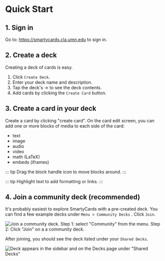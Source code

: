 <script setup>
import { IconDragHandle } from '@/components/icons'
import GIFPlayer from '@/components/GIFPlayer.vue'

</script>

# Quick Start

## 1. Sign in

Go to: <https://smartycards.cla.umn.edu> to sign in.

## 2. Create a deck

<GIFPlayer
  thumbSrc="./img/create-deck_thumb.png"
  src="./img/create-deck.gif"
  alt="Creating a new deck."
/>

Creating a deck of cards is easy.

1. Click `Create Deck`.
2. Enter your deck name and description.
3. Tap the deck's &rarr; to see the deck contents.
4. Add cards by clicking the `Create Card` button.

## 3. Create a card in your deck

<GIFPlayer
  thumbSrc="./img/create-card_thumb.png"
  src="./img/create-card.gif"
  alt="This animated GIF shows the process of creating a new digital flashcard. The user enters text, formats it, adds an audio file, and uploads an image to complete the card. They then save the card and view it in the deck."
/>

Create a card by clicking "create card". On the card edit screen, you can add one or more blocks of media to each side of the card:

- text
- image
- audio
- video
- math (LaTeX)
- embeds (iframes)

::: tip
Drag the <span class="bg-black/10 inline-block rounded-sm -mb-0.5" ><IconDragHandle ckass="inline-block" /></span> block handle icon to move blocks around.
:::

::: tip
<span class="bg-black/5 italic">Highlight text</span> to add formatting or links.
:::

## 4. Join a community deck (recommended)

It's probably easiest to explore SmartyCards with a pre-created deck. You can find a few example decks under `Menu > Community Decks` . Click `Join`.

![Join a community deck. Step 1: select "Community" from the menu. Step 2: Click "Join" on a a community deck.](/img/join-community-decks.png)

After joining, you should see the deck listed under your `Shared Decks`.

![Deck appears in the sidebar and on the Decks page under "Shared Decks"](/img/shared-decks.png)
